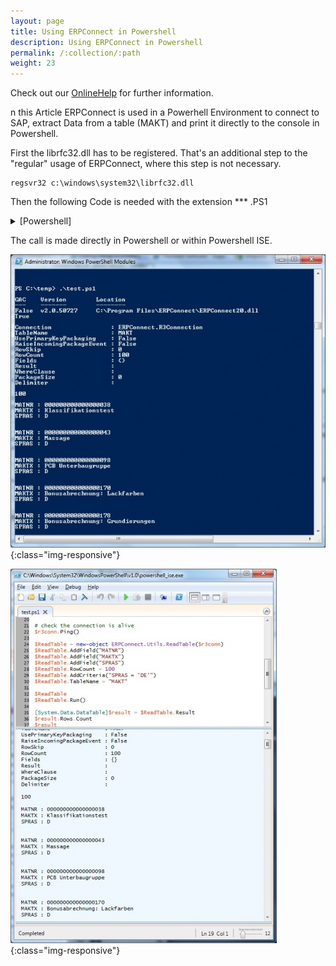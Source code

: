 ```yaml
---
layout: page
title: Using ERPConnect in Powershell
description: Using ERPConnect in Powershell
permalink: /:collection/:path
weight: 23
---
```


Check out our [OnlineHelp](https://help.theobald-software.com/en/) for further information.

n this Article ERPConnect is used in a Powerhell Environment to connect to SAP, extract Data from a table (MAKT) and print it directly to the console in Powershell.

First the librfc32.dll has to be registered. That's an additional step to the "regular" usage of ERPConnect, where this step is not necessary.

```
regsvr32 c:\windows\system32\librfc32.dll
```

Then the following Code is needed with the extension *** .PS1

<details>
<summary>[Powershell]</summary>
{% highlight powershell %}
# --------------------------------------------------------------------------------
# If ERPConnect is registered in the GAC then use the following line
# [Reflection.Assembly]::LoadWithPartialName("ERPConnect20")
# If no is it also possible to load ERPConnect directly
[Reflection.Assembly]::LoadFile("C:\Program Files\ERPConnect\ERPConnect20.dll")

# Set the license key
#[ERPConnect.LIC]::SetLic("xxx")

# Set the connection parameters 
$hostname = "ptmalg"
$systemid = 5
$username = "Babi"
$password = "xxx"
$lang     = "EN"
$client   = "800"

$r3conn = new-object ERPConnect.R3Connection($hostname,$systemid,$username,$password,$lang,$client)
# Open the connection
$r3conn.Open($false)

# Check if the connection is available.
$r3conn.Ping()

# Read the table MAKT
$ReadTable = new-object ERPConnect.Utils.ReadTable($r3conn)
$ReadTable.AddField("MATNR")
$ReadTable.AddField("MAKTX")
$ReadTable.AddField("SPRAS")
$ReadTable.RowCount = 100
$ReadTable.AddCriteria("SPRAS = 'EN'")
$ReadTable.TableName = "MAKT"

$ReadTable
$ReadTable.Run()

[System.Data.DataTable]$result = $ReadTable.Result
# Show the RowsCount
$result.Rows.Count
# Print out the result on the screen
$result
{% endhighlight %}
</details>

The call is made directly in Powershell or within Powershell ISE.

![644px-Powershell](/img/contents/644px-Powershell.jpg){:class="img-responsive"}

![426px-Powershell2](/img/contents/426px-Powershell2.jpg){:class="img-responsive"}
